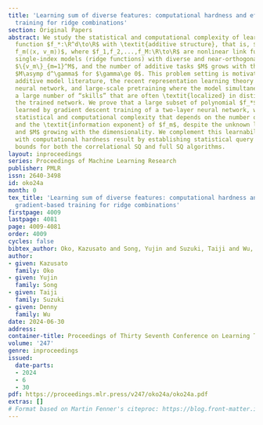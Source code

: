 ```yaml
---
title: 'Learning sum of diverse features: computational hardness and efficient gradient-based
  training for ridge combinations'
section: Original Papers
abstract: We study the statistical and computational complexity of learning a target
  function $f_*:\R^d\to\R$ with \textit{additive structure}, that is, $f_*(x) = \frac{1}{\sqrt{M}}\sum_{m=1}^M
  f_m(⟨x, v_m⟩)$, where $f_1,f_2,...,f_M:\R\to\R$ are nonlinear link functions of
  single-index models (ridge functions) with diverse and near-orthogonal index features
  $\{v_m\}_{m=1}^M$, and the number of additive tasks $M$ grows with the dimensionality
  $M\asymp d^\gamma$ for $\gamma\ge 0$. This problem setting is motivated by the classical
  additive model literature, the recent representation learning theory of two-layer
  neural network, and large-scale pretraining where the model simultaneously acquires
  a large number of “skills” that are often \textit{localized} in distinct parts of
  the trained network. We prove that a large subset of polynomial $f_*$ can be efficiently
  learned by gradient descent training of a two-layer neural network, with a polynomial
  statistical and computational complexity that depends on the number of tasks $M$
  and the \textit{information exponent} of $f_m$, despite the unknown link function
  and $M$ growing with the dimensionality. We complement this learnability guarantee
  with computational hardness result by establishing statistical query (SQ) lower
  bounds for both the correlational SQ and full SQ algorithms.
layout: inproceedings
series: Proceedings of Machine Learning Research
publisher: PMLR
issn: 2640-3498
id: oko24a
month: 0
tex_title: 'Learning sum of diverse features: computational hardness and efficient
  gradient-based training for ridge combinations'
firstpage: 4009
lastpage: 4081
page: 4009-4081
order: 4009
cycles: false
bibtex_author: Oko, Kazusato and Song, Yujin and Suzuki, Taiji and Wu, Denny
author:
- given: Kazusato
  family: Oko
- given: Yujin
  family: Song
- given: Taiji
  family: Suzuki
- given: Denny
  family: Wu
date: 2024-06-30
address:
container-title: Proceedings of Thirty Seventh Conference on Learning Theory
volume: '247'
genre: inproceedings
issued:
  date-parts:
  - 2024
  - 6
  - 30
pdf: https://proceedings.mlr.press/v247/oko24a/oko24a.pdf
extras: []
# Format based on Martin Fenner's citeproc: https://blog.front-matter.io/posts/citeproc-yaml-for-bibliographies/
---
```

